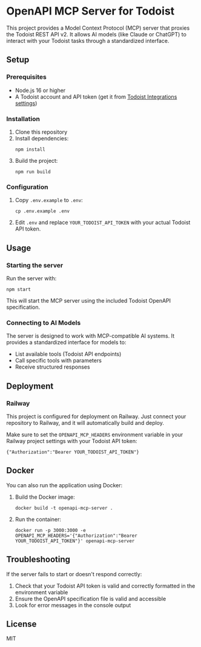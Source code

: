 # OpenAPI MCP Server for Todoist

This project provides a Model Context Protocol (MCP) server that proxies the Todoist REST API v2. It allows AI models (like Claude or ChatGPT) to interact with your Todoist tasks through a standardized interface.

## Setup

### Prerequisites

- Node.js 16 or higher
- A Todoist account and API token (get it from [Todoist Integrations settings](https://todoist.com/app/settings/integrations))

### Installation

1. Clone this repository
2. Install dependencies:
   ```
   npm install
   ```
3. Build the project:
   ```
   npm run build
   ```

### Configuration

1. Copy `.env.example` to `.env`:
   ```
   cp .env.example .env
   ```
2. Edit `.env` and replace `YOUR_TODOIST_API_TOKEN` with your actual Todoist API token.

## Usage

### Starting the server

Run the server with:

```
npm start
```

This will start the MCP server using the included Todoist OpenAPI specification.

### Connecting to AI Models

The server is designed to work with MCP-compatible AI systems. It provides a standardized interface for models to:

- List available tools (Todoist API endpoints)
- Call specific tools with parameters
- Receive structured responses

## Deployment

### Railway

This project is configured for deployment on Railway. Just connect your repository to Railway, and it will automatically build and deploy.

Make sure to set the `OPENAPI_MCP_HEADERS` environment variable in your Railway project settings with your Todoist API token:

```
{"Authorization":"Bearer YOUR_TODOIST_API_TOKEN"}
```

## Docker

You can also run the application using Docker:

1. Build the Docker image:
   ```
   docker build -t openapi-mcp-server .
   ```

2. Run the container:
   ```
   docker run -p 3000:3000 -e OPENAPI_MCP_HEADERS='{"Authorization":"Bearer YOUR_TODOIST_API_TOKEN"}' openapi-mcp-server
   ```

## Troubleshooting

If the server fails to start or doesn't respond correctly:

1. Check that your Todoist API token is valid and correctly formatted in the environment variable
2. Ensure the OpenAPI specification file is valid and accessible
3. Look for error messages in the console output

## License

MIT
